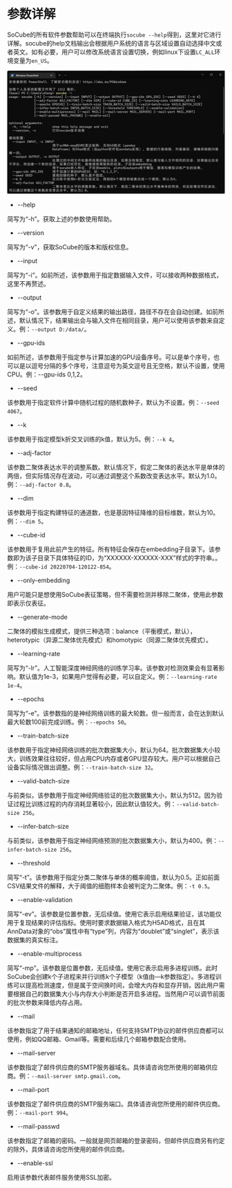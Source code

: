 # 参数详解
SoCube的所有软件参数帮助可以在终端执行`socube --help`得到，这里对它进行详解。socube的help文档输出会根据用户系统的语言与区域设置自动选择中文或者英文。如有必要，用户可以修改系统语言设置切换，例如linux下设置`LC_ALL`环境变量为`en_US`。

![SoCube帮助](assets/fig9.png)

- --help

简写为“-h”。获取上述的参数使用帮助。

- --version

简写为“-v”，获取SoCube的版本和版权信息。

- --input

简写为“-i”。如前所述，该参数用于指定数据输入文件，可以接收两种数据格式，这里不再赘述。

- --output

简写为“-o”。该参数用于自定义结果的输出路径，路径不存在会自动创建。如前所述，默认情况下，结果输出会与输入文件在相同目录，用户可以使用该参数来自定义。例：`--output D:/data/`。

- --gpu-ids

如前所述，该参数用于指定参与计算加速的GPU设备序号。可以是单个序号，也可以是以逗号分隔的多个序号，注意逗号为英文逗号且无空格，默认不设置，使用CPU。例：--gpu-ids 0,1,2。

- --seed

该参数用于指定软件计算中随机过程的随机数种子，默认为不设置。例：`--seed 4067`。

- --k

该参数用于指定模型k折交叉训练的k值，默认为5。例：`--k 4`。

- --adj-factor

该参数二聚体表达水平的调整系数。默认情况下，假定二聚体的表达水平是单体的两倍，但实际情况存在波动，可以通过调整这个系数改变表达水平。默认为1.0。例：`--adj-factor 0.8`。

- --dim

该参数用于指定构建特征的通道数，也是基因特征降维的目标维数，默认为10。例：`--dim 5`。

- --cube-id

该参数用于复用此前产生的特征。所有特征会保存在embedding子目录下。该参数即为该子目录下具体特征的ID，为“XXXXXX-XXXXXX-XXX”样式的字符串。。例：`--cube-id 20220704-120122-854`。

- --only-embedding

用户可能只是想使用SoCube表征策略，但不需要检测并移除二聚体，使用此参数即表示仅表征。

- --generate-mode

二聚体的模拟生成模式，提供三种选项：balance（平衡模式，默认），heterotypic（异源二聚体优先模式）和homotypic（同源二聚体优先模式）。

- --learning-rate

简写为“-lr”。人工智能深度神经网络的训练学习率。该参数对检测效果会有显著影响。默认值为1e-3，如果用户觉得有必要，可以自定义。例：`--learning-rate 1e-4`。

- --epochs

简写为“-e”。该参数指的是神经网络训练的最大轮数。但一般而言，会在达到默认最大轮数100前完成训练。例：`--epochs 50`。

- --train-batch-size

该参数用于指定神经网络训练的批次数据集大小，默认为64。批次数据集大小较大，训练效果往往较好，但占用CPU内存或者GPU显存较大。用户可以根据自己设备实际情况做出调整。例：`--train-batch-size 32`。

- --valid-batch-size

与前类似，该参数用于指定神经网络验证的批次数据集大小，默认为512。因为验证过程比训练过程的内存消耗显著较小，因此默认值较大。例：`--valid-batch-size 256`。

- --infer-batch-size

与前类似，该参数用于指定神经网络预测的批次数据集大小，默认为400。例：`--infer-batch-size 256`。

- --threshold

简写“-t”。该参数用于指定分类二聚体与单体的概率阈值，默认为0.5。正如前面CSV结果文件的解释，大于阈值的细胞样本会被判定为二聚体。例：`-t 0.5`。

- --enable-validation

简写“-ev”。该参数是位置参数，无后续值。使用它表示启用结果验证，该功能仅用于复现结果的评估指标。使用时要求数据输入格式为H5AD格式，且在其AnnData对象的“obs”属性中有“type”列，内容为“doublet”或“singlet”，表示该数据集的真实标注。

- --enable-multiprocess

简写“-mp”。该参数是位置参数，无后续值。使用它表示启用多进程训练。此时SoCube会创建k个子进程来并行训练k个子模型（k值由—k参数指定）。多进程训练可以提高检测速度，但是属于空间换时间，会增大内存和显存开销，因此用户需要根据自己的数据集大小与内存大小判断是否开启多进程。当然用户可以调节前面的批次参数来降低内存占用。

- --mail

该参数指定了用于结果通知的邮箱地址，任何支持SMTP协议的邮件供应商都可以使用，例如QQ邮箱、Gmail等。需要和后续几个邮箱参数配合使用。

- --mail-server

该参数指定了邮件供应商的SMTP服务器域名。具体请咨询您所使用的邮箱供应商。例：`--mail-server smtp.gmail.com`。

- --mail-port

该参数指定了邮件供应商的SMTP服务端口。具体请咨询您所使用的邮件供应商。例：`--mail-port 994`。

- --mail-passwd

该参数指定了邮箱的密码。一般就是网页邮箱的登录密码，但邮件供应商另有约定的除外，具体请咨询您所使用的邮件供应商。

- --enable-ssl

启用该参数代表邮件服务使用SSL加密。